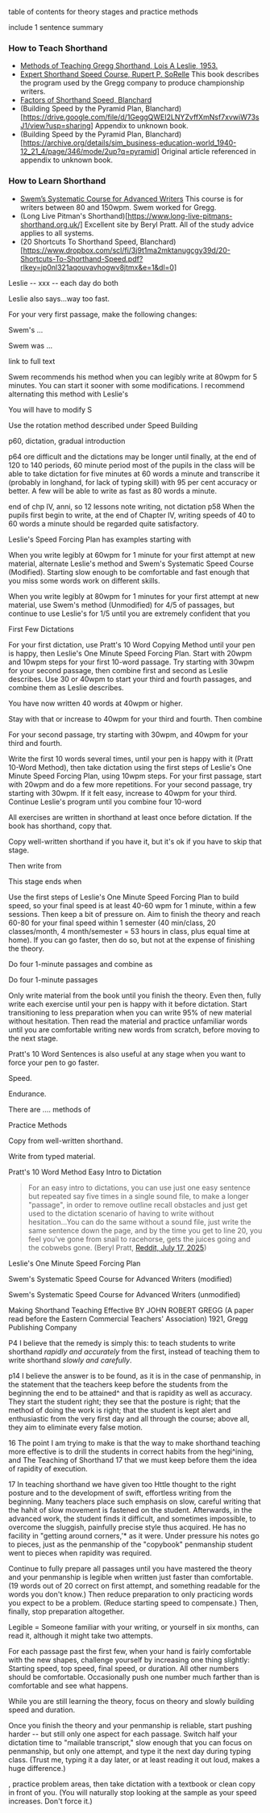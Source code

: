 table of contents for theory stages and practice methods

include 1 sentence summary






### How to Teach Shorthand

* [Methods of Teaching Gregg Shorthand, Lois A Leslie, 1953.](https://books.google.ca/books/about/Methods_of_Teaching_Gregg_Shorthand.html?id=VhcXAAAAIAAJ&redir_esc=y)
* [Expert Shorthand Speed Course, Rupert P. SoRelle](https://www.dropbox.com/scl/fi/oclct2mpsj74hnx4kvlxo/Expert-Shorthand-Speed-Course-1913.pdf?rlkey=k3abd2yk6mwd1zill37jsj7lo&e=1&dl=0) This book describes the program used by the Gregg company to produce championship writers.
* [Factors of Shorthand Speed, Blanchard](https://www.dropbox.com/scl/fi/3j9t1ma2mktanugcgy39d/20-Shortcuts-To-Shorthand-Speed.pdf?rlkey=jp0nl321aqouvavhogwv8jtmx&e=1&dl=0)
* (Building Speed by the Pyramid Plan, Blanchard)[https://drive.google.com/file/d/1GeggQWEI2LNYZvffXmNsf7xvwiW73sJ1/view?usp=sharing] Appendix to unknown book.
* (Building Speed by the Pyramid Plan, Blanchard)[https://archive.org/details/sim_business-education-world_1940-12_21_4/page/346/mode/2up?q=pyramid] Original article referenced in appendix to unknown book.

### How to Learn Shorthand
* [Swem’s Systematic Course for Advanced Writers](swem-systematic-speed-course.md) This course is for writers between 80 and 150wpm. Swem worked for Gregg.
* (Long Live Pitman's Shorthand)[https://www.long-live-pitmans-shorthand.org.uk/] Excellent site by Beryl Pratt. All of the study advice applies to all systems.
* (20 Shortcuts To Shorthand Speed, Blanchard)[https://www.dropbox.com/scl/fi/3j9t1ma2mktanugcgy39d/20-Shortcuts-To-Shorthand-Speed.pdf?rlkey=jp0nl321aqouvavhogwv8jtmx&e=1&dl=0]









Leslie -- xxx
-- each day do both

Leslie also says...way too fast.






For your very first passage, make the following changes:






Swem's ...

Swem was ...

link to full text

Swem recommends his method when you can legibly write at 80wpm for 5 minutes. You can start it sooner with some modifications. I recommend alternating this method with Leslie's 

You will have to modify S

Use the rotation method described under Speed Building 





p60, dictation, gradual introduction

p64
ore difficult and the dictations may
be longer until finally, at the end of 120 to 140 periods,  60 minute period
most of the pupils in the class will be able to take dictation
for five minutes at 60 words a minute and transcribe it (probably in longhand, for lack of typing skill) with 95 per cent
accuracy or better. A few will be able to write as fast as 80
words a minute.

end of chp IV, anni, so 12 lessons  note writing, not dictation
p58
 When the pupils first begin to write, at the end of Chapter IV, writing
speeds of 40 to 60 words a minute should be regarded
quite satisfactory. 
























Leslie's Speed Forcing Plan has examples starting with 



When you write legibly at 60wpm for 1 minute for your first attempt at new material, alternate Leslie's method and Swem's Systematic Speed Course (Modified). Starting slow enough to be comfortable and fast enough that you miss some words work on different skills.

When you write legibly at 80wpm for 1 minutes for your first attempt at new material, use Swem's method (Unmodified) for 4/5 of passages, but continue to use Leslie's for 1/5 until you are extremely confident that you 

























First Few Dictations



For your first dictation, use Pratt's 10 Word Copying Method until your pen is happy, then Leslie's One Minute Speed Forcing Plan. Start with 20wpm and 10wpm steps for your first 10-word passage. Try starting with 30wpm for your second passage, then combine first and second as Leslie describes. Use 30 or 40wpm to start your third and fourth passages, and combine them as Leslie describes.

You have now written 40 words at 40wpm or higher.



 Stay with that or increase to 40wpm for your third and fourth. Then combine

For your second passage, try starting with 30wpm, and 40wpm for your third and fourth.


Write the first 10 words several times, until your pen is happy with it (Pratt 10-Word Method), then take dictation using the first steps of Leslie's One Minute Speed Forcing Plan, using 10wpm steps. For your first passage, start with 20wpm and do a few more repetitions. For your second passage, try starting with 30wpm. If it felt easy, increase to 40wpm for your third. Continue Leslie's program until you combine four 10-word 







All exercises are written in shorthand at least once before dictation. If the book has shorthand, copy that.


Copy well-written shorthand if you have it, but it's ok if you have to skip that stage.

Then write from 


This stage ends when 





Use the first steps of Leslie's One Minute Speed Forcing Plan to build speed, so your final speed is at least 40-60 wpm for 1 minute, within a few sessions. Then keep a bit of pressure on. Aim to finish the theory and reach 60-80 for your final speed within 1 semester (40 min/class, 20 classes/month, 4 month/semester = 53 hours in class, plus equal time at home). If you can go faster, then do so, but not at the expense of finishing the theory.

Do four 1-minute passages and combine as 

Do four 1-minute passages



Only write material from the book until you finish the theory. Even then, fully write each exercise until your pen is happy with it before dictation. Start transitioning to less preparation when you can write 95% of new material without hesitation. Then read the material and practice unfamiliar words until you are comfortable writing new words from scratch, before moving to the next stage.







Pratt's 10 Word Sentences is also useful at any stage when you want to force your pen to go faster.




Speed.

Endurance.

There are .... methods of 



Practice Methods

Copy from well-written shorthand.

Write from typed material.

Pratt's 10 Word Method Easy Intro to Dictation

> For an easy intro to dictations, you can use just one easy sentence but repeated say five times in a single sound file, to make a longer "passage", in order to remove outline recall obstacles and just get used to the dictation scenario of having to write without hesitation...You can do the same without a sound file, just write the same sentence down the page, and by the time you get to line 20, you feel you've gone from snail to racehorse, gets the juices going and the cobwebs gone. (Beryl Pratt, [Reddit, July 17, 2025](https://www.reddit.com/r/shorthand/comments/1m1gsj5/comment/n3o4309/?context=3))


Leslie's One Minute Speed Forcing Plan

Swem's Systematic Speed Course for Advanced Writers (modified)

Swem's Systematic Speed Course for Advanced Writers (unmodified)


Making Shorthand Teaching Effective 
BY JOHN ROBERT GREGG
(A paper read before the Eastern Commercial Teachers' Association)
1921, Gregg Publishing Company

P4 I believe that the remedy is simply this: to teach students to write shorthand *rapidly and accurately* from the first, instead of teaching them to write shorthand *slowly and carefully*.

p14
I believe the answer is to be found,
as it is in the case of penmanship, in the statement that the teachers keep
before the students from the beginning
the end to be attained^ and that is rapidity as well as accuracy. They start the
student right; they see that the posture
is right; that the method of doing the
work is right; that the student is kept
alert and enthusiastic from the very
first day and all through the course; above all, they aim to eliminate every
false motion.





16
The point I am trying to make is that the way to make shorthand teaching more effective is to drill the students
in correct habits from the hegi^ining, and
The Teaching of Shorthand 17
that we must keep before them the idea of
rapidity of execution.

17
In teaching shorthand we have given
too Httle thought to the right posture
and to the development of swift, effortless writing from the beginning. Many
teachers place such emphasis on slow,
careful writing that the hahit of slow
movement is fastened on the student.
Afterwards, in the advanced work, the
student finds it difficult, and sometimes
impossible, to overcome the sluggish,
painfully precise style thus acquired.
He has no facility in "getting around
corners,'* as it were. Under pressure
his notes go to pieces, just as the penmanship of the "copybook" penmanship student went to pieces when
rapidity was required.





Continue to fully prepare all passages until you have mastered the theory and your penmanship is legible when written just faster than comfortable. (19 words out of 20 correct on first attempt, and something readable for the words you don't know.) Then reduce preparation to only practicing words you expect to be a problem. (Reduce starting speed to compensate.) Then, finally, stop preparation altogether.

Legible = Someone familiar with your writing, or yourself in six months, can read it, although it might take two attempts.

For each passage past the first few, when your hand is fairly comfortable with the new shapes, challenge yourself by increasing one thing slightly: Starting speed, top speed, final speed, or duration. All other numbers should be comfortable. Occasionally push one number much farther than is comfortable and see what happens.

While you are still learning the theory, focus on theory and slowly building speed and duration.

Once you finish the theory and your penmanship is reliable, start pushing harder -- but still only one aspect for each passage. Switch half your dictation time to "mailable transcript," slow enough that you can focus on penmanship, but only one attempt, and type it the next day during typing class. (Trust me, typing it a day later, or at least reading it out loud, makes a huge difference.)




, practice problem areas, then take dictation with a textbook or clean copy in front of you. (You will naturally stop looking at the sample as your speed increases. Don't force it.)
